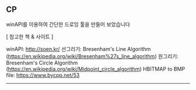 ## CP
winAPI를 이용하여 간단한 드로잉 툴을 만들어 보았습니다

[ 참고한 책 & 사이트 ]

winAPI: http://soen.kr/
선그리기: Bresenham's Line Algorithm (https://en.wikipedia.org/wiki/Bresenham%27s_line_algorithm)
원그리기: Bresenham's Circle Algorithm (https://en.wikipedia.org/wiki/Midpoint_circle_algorithm)
HBITMAP to BMP file: https://www.bycpp.net/53

***
